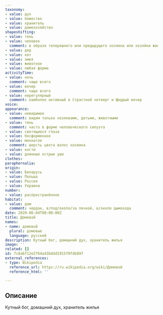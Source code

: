 ```yaml
---
taxonomy:
- value: дух
- value: божество
- value: хранитель
- value: домохозяйство
shapeshifting:
- value: тень
- value: человек
  comment: в образе теперешнего или предыдущего хозяина или хозяйки жилья, либо одного из членов семьи (чаще последнего умершего, либо старшего, либо отсутствующего в тот момент)
- value: дед
- value: кот
- value: змея
- value: животное
- value: любая форма
activityTime:
- value: ночь
  comment: чаще всего
- value: вечер
  comment: чаще всего
- value: нерегулярный
  comment: наиболее активный в Страстной четверг и Щедрый вечер
voice:
appearance:
- value: невидимое
  comment: видим только хозяевами, детьми, животными
- value: тень
  comment: часто в форме человеческого силуэта
- value: светящиеся глаза
- value: бесформенное
- value: мохнатое
  comment: шерсть цвета волос хозяина
- value: когти
- value: длинные острые уши
clothes:
paraphernalia:
origin:
- value: Беларусь
- value: Польша
- value: Россия
- value: Украина
number:
- value: распространённое
habitat:
- value: дом
  comment: чердак, в/под/около/за печкой, в/около дымохода
date: 2020-06-04T00:00:00Z
title: Домовой
names:
- name: домовой
  plural: домовые
  language: русский
description: Кутный бог, домашний дух, хранитель жилья
image: ''
related: []
id: 7c8a6f12e2764a43bddd1915f0fdb897
external_references:
- type: Wikipedia
  reference_url: https://ru.wikipedia.org/wiki/Домовой
  reference_html: ''

---
```

## Описание
Кутный бог, домашний дух, хранитель жилья